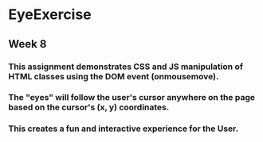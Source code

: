 # EyeExercise

## Week 8

### This assignment demonstrates CSS and JS manipulation of HTML classes using the DOM event (onmousemove).
### The "eyes" will follow the user's cursor anywhere on the page based on the cursor's (x, y) coordinates. 
### This creates a fun and interactive experience for the User. 
